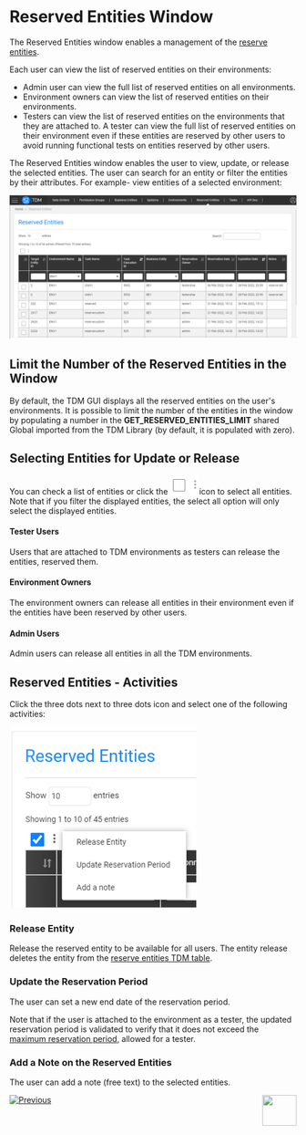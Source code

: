 # Reserved Entities Window

The Reserved Entities window enables a management of the [reserve entities]().

Each user can view the list of reserved entities on their environments:

- Admin user can view the full list of reserved entities on all environments.
- Environment owners can view the list of reserved entities on their environments.
- Testers can view the list of reserved entities on the environments that they are attached to. A tester can view the full list of reserved entities on their environment even if these entities are reserved by other users to avoid running functional tests on entities reserved by other users.

The Reserved Entities window enables the user to view, update, or release the selected entities. The user can search for an entity or filter the entities by their attributes. For example- view entities of a selected environment:

![reserved entities window](images/reserve_entities_filter.png)



## Limit the Number of the Reserved Entities in the Window

By default, the TDM GUI displays all the reserved entities on the user's environments. It is possible to limit the number of the entities in the window by populating a number in the  **GET_RESERVED_ENTITIES_LIMIT** shared Global imported from the TDM Library (by default, it is populated with zero). 

## Selecting Entities for Update or Release

You can check a list of entities or click the ![select all](images/reserved_entities_select_all_icon.png)icon to select all entities. Note that if you filter the displayed entities, the select all option will only select the displayed entities.

#### Tester Users

Users that are attached to TDM environments as testers can release the entities, reserved them.

#### Environment Owners

The environment owners can release all entities in their environment even if the entities have been reserved by other users.

#### Admin Users

Admin users can release all entities in all the TDM environments.

## Reserved Entities - Activities

Click the three dots next to three dots icon and select one of the following activities:

![select all](images/reserved_entities_activities_popup.png)



### Release Entity

Release the reserved entity to be available for all users. The entity release deletes the entity from the [reserve entities TDM table](/articles/TDM/tdm_architecture/08_entity_reservation.md#reserved-entitys-attributes).

### Update the Reservation Period

The user can set a new end date of the reservation period.

Note that if the user is attached to the environment as a tester, the updated reservation period is validated to verify that it does not exceed the [maximum reservation period](/articles/TDM/tdm_architecture/08_entity_reservation.md#who-can-reserve-entities), allowed for a tester.

### Add a Note on the Reserved Entities

The user can add a note (free text) to the selected entities.



 [![Previous](/articles/images/Previous.png)](12_environment_globals_tab.md)[<img align="right" width="60" height="54" src="/articles/images/Next.png">](14_task_overview.md)

